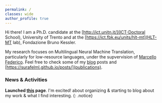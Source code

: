 ```yaml
---
permalink: /
classes: wide
author_profile: true
--- 
```


Hi there! I am a Ph.D. candidate at the [http://ict.unitn.it/](ICT-Doctoral School), University of Trento and at the [https://ict.fbk.eu/units/hlt-mt](HLT-MT lab), Fondazione Bruno Kessler.

My research focuses on Multilingual Neural Machine Translation, particularly for low-resource languages, under the supvervision of <a href="https://sites.google.com/site/marcellofedericohome/">Marcello Federico</a>. Feel free to check some of my [blog](https://surafelml.github.io/blog/) posts and [https://surafelml.github.io/posts/](publications).
 
### News & Activities

 **Launched [this](https://surafelml.github.io) page**. I'm excited! about organizing & starting to blog about my work & what I find interesting.
{: .notice}
